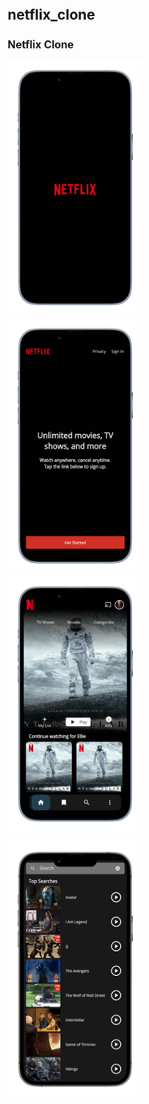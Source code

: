 # netflix_clone


<h2>Netflix Clone</h2>
<p>
 
  <img src="images/splashscreen.png" width="270" >
  <img src="images/onboarding.png" width="270">
  <img src="images/homescreen.png" width="270">
  </p>
  <p>
 
  <img src="images/searchscreen.png" width="270" >
  </p>
